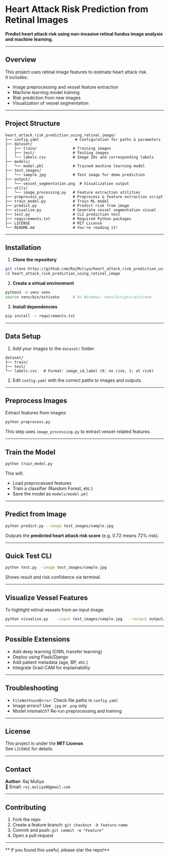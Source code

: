 # Heart Attack Risk Prediction from Retinal Images

**Predict heart attack risk using non-invasive retinal fundus image analysis and machine learning.**

---

## Overview

This project uses retinal image features to estimate heart attack risk.  
It includes:

- Image preprocessing and vessel feature extraction  
- Machine learning model training  
- Risk prediction from new images  
- Visualization of vessel segmentation  

---

## Project Structure

```
heart_attack_risk_prediction_using_retinal_image/
├── config.yaml                # Configuration for paths & parameters
├── dataset/                  
│   ├── train/                # Training images
│   ├── test/                 # Testing images
│   └── labels.csv            # Image IDs and corresponding labels
├── models/
│   └── model.pkl             # Trained machine learning model
├── test_images/
│   └── sample.jpg            # Test image for demo prediction
├── output/
│   └── vessel_segmentation.png  # Visualization output
├── utils/
│   └── image_processing.py   # Feature extraction utilities
├── preprocess.py             # Preprocess & feature extraction script
├── train_model.py            # Train ML model
├── predict.py                # Predict risk from image
├── visualize.py              # Generate vessel segmentation visual
├── test.py                   # CLI prediction test
├── requirements.txt          # Required Python packages
├── LICENSE                   # MIT License
└── README.md                 # You're reading it!
```

---

## Installation

1. **Clone the repository**

```bash
git clone https://github.com/RajMuliya/heart_attack_risk_prediction_using_retinal_image.git
cd heart_attack_risk_prediction_using_retinal_image
```

2. **Create a virtual environment**

```bash
python3 -m venv venv
source venv/bin/activate      # On Windows: venv\Scripts\activate
```

3. **Install dependencies**

```bash
pip install -r requirements.txt
```

---

## Data Setup

1. Add your images to the `dataset/` folder:

```
dataset/
├── train/
├── test/
└── labels.csv   # Format: image_id,label (0: no risk, 1: at risk)
```

2. Edit `config.yaml` with the correct paths to images and outputs.

---

## Preprocess Images

Extract features from images:

```bash
python preprocess.py
```

This step uses `image_processing.py` to extract vessel-related features.

---

## Train the Model

```bash
python train_model.py
```

This will:

- Load preprocessed features
- Train a classifier (Random Forest, etc.)
- Save the model as `models/model.pkl`

---

## Predict from Image

```bash
python predict.py --image test_images/sample.jpg
```

Outputs the **predicted heart attack risk score** (e.g. 0.72 means 72% risk).

---

## Quick Test CLI

```bash
python test.py --image test_images/sample.jpg
```

Shows result and risk confidence via terminal.

---

## Visualize Vessel Features

To highlight retinal vessels from an input image:

```bash
python visualize.py   --input test_images/sample.jpg   --output output/vessel_segmentation.png
```

---


##  Possible Extensions

- Add deep learning (CNN, transfer learning)
- Deploy using Flask/Django
- Add patient metadata (age, BP, etc.)
- Integrate Grad-CAM for explainability

---

## Troubleshooting

- `FileNotFoundError`: Check file paths in `config.yaml`  
- Image errors? Use `.jpg` or `.png` only  
- Model mismatch? Re-run preprocessing and training  

---

## License

This project is under the **MIT License**.  
See `LICENSE` for details.

---

## Contact

**Author**: Raj Muliya  
📧 Email: `raj.muliya0@gmail.com`  

---

## Contributing

1. Fork the repo  
2. Create a feature branch: `git checkout -b feature-name`  
3. Commit and push: `git commit -m "Feature"`  
4. Open a pull request

---

** If you found this useful, please star the repo!**
